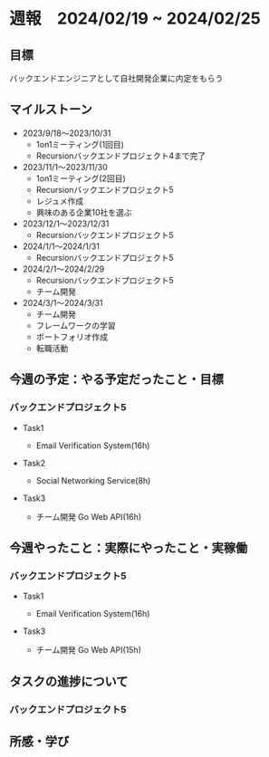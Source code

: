 # 週報　2024/02/19 ~ 2024/02/25

## 目標
バックエンドエンジニアとして自社開発企業に内定をもらう

## マイルストーン
- 2023/9/18〜2023/10/31
    - 1on1ミーティング(1回目)
    - Recursionバックエンドプロジェクト4まで完了
- 2023/11/1〜2023/11/30
    - 1on1ミーティング(2回目)
    - Recursionバックエンドプロジェクト5
    - レジュメ作成
    - 興味のある企業10社を選ぶ
- 2023/12/1〜2023/12/31
    - Recursionバックエンドプロジェクト5
- 2024/1/1〜2024/1/31
    - Recursionバックエンドプロジェクト5
- 2024/2/1〜2024/2/29
    - Recursionバックエンドプロジェクト5
    - チーム開発
- 2024/3/1〜2024/3/31
    - チーム開発
    - フレームワークの学習
    - ポートフォリオ作成
    - 転職活動

## 今週の予定：やる予定だったこと・目標
### バックエンドプロジェクト5
- Task1
    -  Email Verification System(16h)

- Task2
    - Social Networking Service(8h)

- Task3
    - チーム開発 Go Web API(16h)

## 今週やったこと：実際にやったこと・実稼働
### バックエンドプロジェクト5
- Task1
    -  Email Verification System(16h)

- Task3
    - チーム開発 Go Web API(15h)

## タスクの進捗について
### バックエンドプロジェクト5


## 所感・学び

